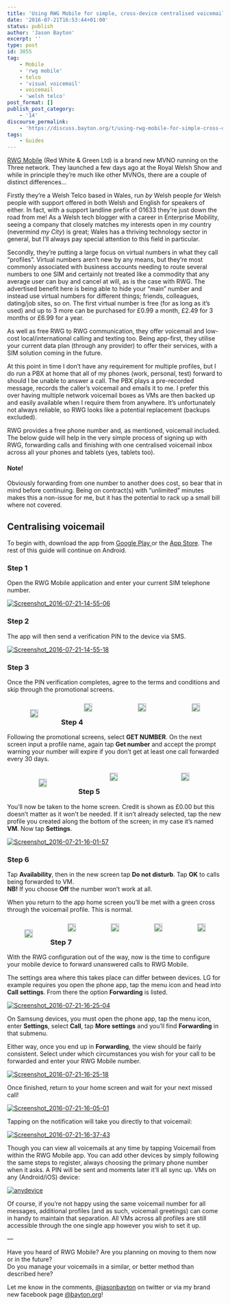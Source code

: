 ```yaml
---
title: 'Using RWG Mobile for simple, cross-device centralised voicemail'
date: '2016-07-21T16:53:44+01:00'
status: publish
author: 'Jason Bayton'
excerpt: ''
type: post
id: 3055
tag:
    - Mobile
    - 'rwg mobile'
    - telco
    - 'visual voicemail'
    - voicemail
    - 'welsh telco'
post_format: []
publish_post_category:
    - '14'
discourse_permalink:
    - 'https://discuss.bayton.org/t/using-rwg-mobile-for-simple-cross-device-centralised-voicemail/104'
tags:
    - Guides
---
```

[RWG Mobile](https://rwgmobile.wales) (Red White &amp; Green Ltd) is a brand new MVNO running on the Three network. They launched a few days ago at the Royal Welsh Show and while in principle they’re much like other MVNOs, there are a couple of distinct differences…

Firstly they’re a Welsh Telco based in Wales, run *by* Welsh people *for* Welsh people with support offered in both Welsh and English for speakers of either. In fact, with a support landline prefix of 01633 they’re just down the road from me! As a Welsh tech blogger with a career in Enterprise Mobility, seeing a company that closely matches my interests open in my country (nevermind *my City*) is great; Wales has a thriving technology sector in general, but I’ll always pay special attention to this field in particular.

Secondly, they’re putting a large focus on virtual numbers in what they call “profiles”. Virtual numbers aren’t new by any means, but they’re most commonly associated with business accounts needing to route several numbers to one SIM and certainly not treated like a commodity that any average user can buy and cancel at will, as is the case with RWG. The advertised benefit here is being able to hide your “main” number and instead use virtual numbers for different things; friends, colleagues, dating/job sites, so on. The first virtual number is free (for as long as it’s used) and up to 3 more can be purchased for £0.99 a month, £2.49 for 3 months or £6.99 for a year.

As well as free RWG to RWG communication, they offer voicemail and low-cost local/international calling and texting too. Being app-first, they utilise your current data plan (through any provider) to offer their services, with a SIM solution coming in the future.

At this point in time I don’t have any requirement for multiple profiles, but I do run a PBX at home that all of my phones (work, personal, test) forward to should I be unable to answer a call. The PBX plays a pre-recorded message, records the caller’s voicemail and emails it to me. I prefer this over having multiple network voicemail boxes as VMs are then backed up and easily available when I require them from anywhere. It’s unfortunately not always reliable, so RWG looks like a potential replacement (backups excluded).

RWG provides a free phone number and, as mentioned, voicemail included. The below guide will help in the very simple process of signing up with RWG, forwarding calls and finishing with one centralised voicemail inbox across all your phones and tablets (yes, tablets too).

<div class="callout callout-warning">

#### Note!

Obviously forwarding from one number to another does cost, so bear that in mind before continuing. Being on contract(s) with “unlimited” minutes makes this a non-issue for me, but it has the potential to rack up a small bill where not covered.

</div>

Centralising voicemail
----------------------

To begin with, download the app from [Google Play ](https://play.google.com/store/apps/details?id=com.rwgmobile.vtl)or the [App Store](https://rwgmobile.wales). The rest of this guide will continue on Android.

### Step 1

Open the RWG Mobile application and enter your current SIM telephone number.

[![Screenshot_2016-07-21-14-55-06](https://cdn.bayton.org/uploads/2016/07/Screenshot_2016-07-21-14-55-06.png)](https://cdn.bayton.org/uploads/2016/07/Screenshot_2016-07-21-14-55-06.png)

### Step 2

The app will then send a verification PIN to the device via SMS.

[![Screenshot_2016-07-21-14-55-18](https://cdn.bayton.org/uploads/2016/07/Screenshot_2016-07-21-14-55-18.png)](https://cdn.bayton.org/uploads/2016/07/Screenshot_2016-07-21-14-55-18.png)

### Step 3

Once the PIN verification completes, agree to the terms and conditions and skip through the promotional screens.

 <style type="text/css">
			#gallery-9 {
				margin: auto;
			}
			#gallery-9 .gallery-item {
				float: left;
				margin-top: 10px;
				text-align: center;
				width: 25%;
			}
			#gallery-9 img {
				border: 2px solid #cfcfcf;
			}
			#gallery-9 .gallery-caption {
				margin-left: 0;
			}
			/* see gallery_shortcode() in wp-includes/media.php */
		</style>

<div class="gallery galleryid-0 gallery-columns-4 gallery-size-medium" id="gallery-9"><dl class="gallery-item"> <dt class="gallery-icon portrait"> 

![](https://cdn.bayton.org/uploads/2016/07/Screenshot_2016-07-21-14-55-46.png) </dt></dl><dl class="gallery-item"> <dt class="gallery-icon portrait"> ![](https://cdn.bayton.org/uploads/2016/07/Screenshot_2016-07-21-14-55-56.png) </dt></dl><dl class="gallery-item"> <dt class="gallery-icon portrait"> ![](https://cdn.bayton.org/uploads/2016/07/Screenshot_2016-07-21-14-55-58.png) </dt></dl><dl class="gallery-item"> <dt class="gallery-icon portrait"> ![](https://cdn.bayton.org/uploads/2016/07/Screenshot_2016-07-21-14-56-01.png) </dt></dl>  
 </div>
 
 ### Step 4

Following the promotional screens, select **GET NUMBER**. On the next screen input a profile name, again tap **Get number** and accept the prompt warning your number will expire if you don’t get at least one call forwarded every 30 days.

 <style type="text/css">
			#gallery-10 {
				margin: auto;
			}
			#gallery-10 .gallery-item {
				float: left;
				margin-top: 10px;
				text-align: center;
				width: 33%;
			}
			#gallery-10 img {
				border: 2px solid #cfcfcf;
			}
			#gallery-10 .gallery-caption {
				margin-left: 0;
			}
			/* see gallery_shortcode() in wp-includes/media.php */
		</style>

<div class="gallery galleryid-0 gallery-columns-3 gallery-size-medium" id="gallery-10"><dl class="gallery-item"> <dt class="gallery-icon portrait"> 

![](https://cdn.bayton.org/uploads/2016/07/Screenshot_2016-07-21-14-56-07.png) </dt></dl><dl class="gallery-item"> <dt class="gallery-icon portrait"> ![](https://cdn.bayton.org/uploads/2016/07/Screenshot_2016-07-21-14-56-41.png) </dt></dl><dl class="gallery-item"> <dt class="gallery-icon portrait"> ![](https://cdn.bayton.org/uploads/2016/07/Screenshot_2016-07-21-14-56-46.png) </dt></dl>  
 </div>
 
 ### Step 5

You’ll now be taken to the home screen. Credit is shown as £0.00 but this doesn’t matter as it won’t be needed. If it isn’t already selected, tap the new profile you created along the bottom of the screen; in my case it’s named **VM**. Now tap **Settings**.

[![Screenshot_2016-07-21-16-01-57](https://cdn.bayton.org/uploads/2016/07/Screenshot_2016-07-21-16-01-57.png)](https://cdn.bayton.org/uploads/2016/07/Screenshot_2016-07-21-16-01-57.png)

### Step 6

Tap **Availability**, then in the new screen tap **Do not disturb**. Tap **OK** to calls being forwarded to VM.  
**NB!** If you choose **Off** the number won’t work at all.

When you return to the app home screen you’ll be met with a green cross through the voicemail profile. This is normal.

 <style type="text/css">
			#gallery-11 {
				margin: auto;
			}
			#gallery-11 .gallery-item {
				float: left;
				margin-top: 10px;
				text-align: center;
				width: 20%;
			}
			#gallery-11 img {
				border: 2px solid #cfcfcf;
			}
			#gallery-11 .gallery-caption {
				margin-left: 0;
			}
			/* see gallery_shortcode() in wp-includes/media.php */
		</style>

<div class="gallery galleryid-0 gallery-columns-5 gallery-size-medium" id="gallery-11"><dl class="gallery-item"> <dt class="gallery-icon portrait"> 

![](https://cdn.bayton.org/uploads/2016/07/Screenshot_2016-07-21-16-01-57.png) </dt></dl><dl class="gallery-item"> <dt class="gallery-icon portrait"> ![](https://cdn.bayton.org/uploads/2016/07/Screenshot_2016-07-21-16-02-07.png) </dt></dl><dl class="gallery-item"> <dt class="gallery-icon portrait"> ![](https://cdn.bayton.org/uploads/2016/07/Screenshot_2016-07-21-16-02-15.png) </dt></dl><dl class="gallery-item"> <dt class="gallery-icon portrait"> ![](https://cdn.bayton.org/uploads/2016/07/Screenshot_2016-07-21-16-02-23.png) </dt></dl><dl class="gallery-item"> <dt class="gallery-icon portrait"> ![](https://cdn.bayton.org/uploads/2016/07/Screenshot_2016-07-21-16-03-01.png) </dt></dl>  
 </div>
 
 ### Step 7

With the RWG configuration out of the way, now is the time to configure your mobile device to forward unanswered calls to RWG Mobile.

The settings area where this takes place can differ between devices. LG for example requires you open the phone app, tap the menu icon and head into **Call settings**. From there the option **Forwarding** is listed.

[![Screenshot_2016-07-21-16-25-04](https://cdn.bayton.org/uploads/2016/07/Screenshot_2016-07-21-16-25-04.png)](https://cdn.bayton.org/uploads/2016/07/Screenshot_2016-07-21-16-25-04.png)

On Samsung devices, you must open the phone app, tap the menu icon, enter **Settings**, select **Call**, tap **More settings** and you’ll find **Forwarding** in that submenu.

Either way, once you end up in **Forwarding**, the view should be fairly consistent. Select under which circumstances you wish for your call to be forwarded and enter your RWG Mobile number.

[![Screenshot_2016-07-21-16-25-18](https://cdn.bayton.org/uploads/2016/07/Screenshot_2016-07-21-16-25-18.png)](https://cdn.bayton.org/uploads/2016/07/Screenshot_2016-07-21-16-25-18.png)

Once finished, return to your home screen and wait for your next missed call!

[![Screenshot_2016-07-21-16-05-01](https://cdn.bayton.org/uploads/2016/07/Screenshot_2016-07-21-16-05-01.png)](https://cdn.bayton.org/uploads/2016/07/Screenshot_2016-07-21-16-05-01.png)

Tapping on the notification will take you directly to that voicemail:

[![Screenshot_2016-07-21-16-37-43](https://cdn.bayton.org/uploads/2016/07/Screenshot_2016-07-21-16-37-43.png)](https://cdn.bayton.org/uploads/2016/07/Screenshot_2016-07-21-16-37-43.png)

Though you can view all voicemails at any time by tapping Voicemail from within the RWG Mobile app. You can add other devices by simply following the same steps to register, always choosing the primary phone number when it asks. A PIN will be sent and moments later it’ll all sync up. VMs on any (Android/iOS) device:

[![anydevice](https://cdn.bayton.org/uploads/2016/07/anydevice.png)](https://cdn.bayton.org/uploads/2016/07/anydevice.png)

Of course, if you’re not happy using the same voicemail number for all messages, additional profiles (and as such, voicemail greetings) can come in handy to maintain that separation. All VMs across all profiles are still accessible through the one single app however you wish to set it up.

—

Have you heard of RWG Mobile? Are you planning on moving to them now or in the future?  
Do you manage your voicemails in a similar, or better method than described here?

Let me know in the comments, [@jasonbayton](https://twitter.com/jasonbayton) on twitter or via my brand new facebook page [@bayton.org](https://facebook.com/bayton.org)!